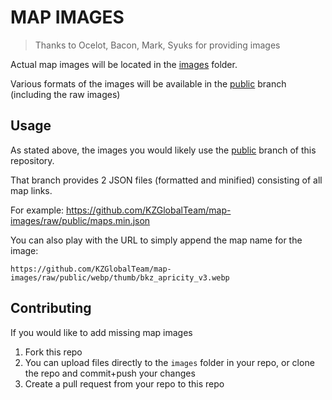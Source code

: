# MAP IMAGES
> Thanks to Ocelot, Bacon, Mark, Syuks for providing images

Actual map images will be located in the [images](./images) folder.

Various formats of the images will be available in the [public](https://github.com/KZGlobalTeam/map-images/tree/public) branch (including the raw images)

## Usage

As stated above, the images you would likely use the [public](https://github.com/KZGlobalTeam/map-images/tree/public) branch of this repository.

That branch provides 2 JSON files (formatted and minified) consisting of all map links.

For example: https://github.com/KZGlobalTeam/map-images/raw/public/maps.min.json

You can also play with the URL to simply append the map name for the image: 

`https://github.com/KZGlobalTeam/map-images/raw/public/webp/thumb/bkz_apricity_v3.webp`

## Contributing
If you would like to add missing map images
1. Fork this repo
2. You can upload files directly to the `images` folder in your repo, or clone the repo and commit+push your changes
2. Create a pull request from your repo to this repo
